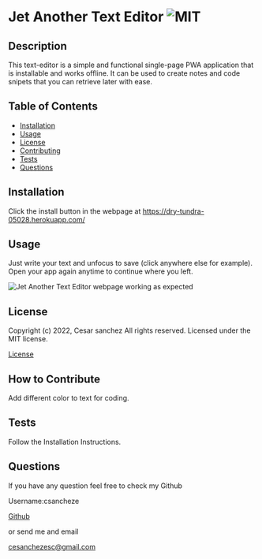 # Jet Another Text Editor ![MIT](https://img.shields.io/apm/l/vim-mode?style=plastic)

  ## Description
  
  
This text-editor is a simple and functional single-page PWA application that is installable and works offline. It can be used to create notes and code snipets that you can retrieve later with ease. 

  
  ## Table of Contents
  
  - [Installation](#installation)
  - [Usage](#usage)
  - [License](#license)
  - [Contributing](#license)
  - [Tests](#license)
  - [Questions](#license)
  
  ## Installation
  
  
Click the install button in the webpage at https://dry-tundra-05028.herokuapp.com/

  
  ## Usage
  
  
Just write your text and unfocus to save (click anywhere else for example). Open your app again anytime to continue where you left.

  
  
![Jet Another Text Editor webpage working as expected](assets/images/screenshot.png)
  
  ## License
  
  
Copyright (c) 2022, Cesar sanchez All rights reserved.
Licensed under the MIT license. 

  
  
[License](./MIT_license.txt)

  
  ## How to Contribute
  
  
Add different color to text for coding.

  
  ## Tests
  
  
Follow the Installation Instructions.

  
  ## Questions
  
  If you have any question feel free to check my Github 
  
Username:csancheze
  
[Github](https://github.com/csancheze)

  or send me and email
  
<cesanchezesc@gmail.com>

